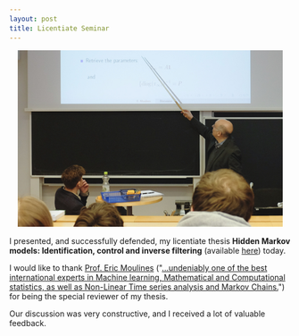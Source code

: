 ```yaml
---
layout: post
title: Licentiate Seminar
---
```


<p align="center">
    <img width="475" src="/public/lic_eric.jpg">
</p>

I presented, and successfully defended, my licentiate thesis **Hidden Markov models:
Identification, control and inverse
filtering** (available
[here](http://www.diva-portal.org/smash/get/diva2:1186464/FULLTEXT01.pdf)) today.

I would like to thank [Prof. Eric
Moulines](https://scholar.google.fr/citations?user=_XE1LvQAAAAJ&hl=en) ("[...undeniably
one of the best international experts in Machine learning, Mathematical and Computational
statistics, as well as Non-Linear Time series analysis and Markov
Chains.](https://www.polytechnique.edu/en/content/new-professors-data-science-lx)") for
being the special reviewer of my thesis.

Our discussion was very constructive, and I received a lot of valuable feedback.

